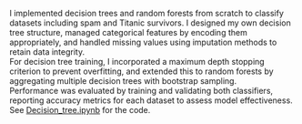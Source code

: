 I implemented decision trees and random forests from scratch to classify datasets including spam and Titanic survivors. I designed my own decision tree structure, managed categorical features by encoding them appropriately, and handled missing values using imputation methods to retain data integrity.<br>
For decision tree training, I incorporated a maximum depth stopping criterion to prevent overfitting, and extended this to random forests by aggregating multiple decision trees with bootstrap sampling.<br>
Performance was evaluated by training and validating both classifiers, reporting accuracy metrics for each dataset to assess model effectiveness.<br>
See [Decision_tree.ipynb](Decision_tree.ipynb) for the code.<br>
